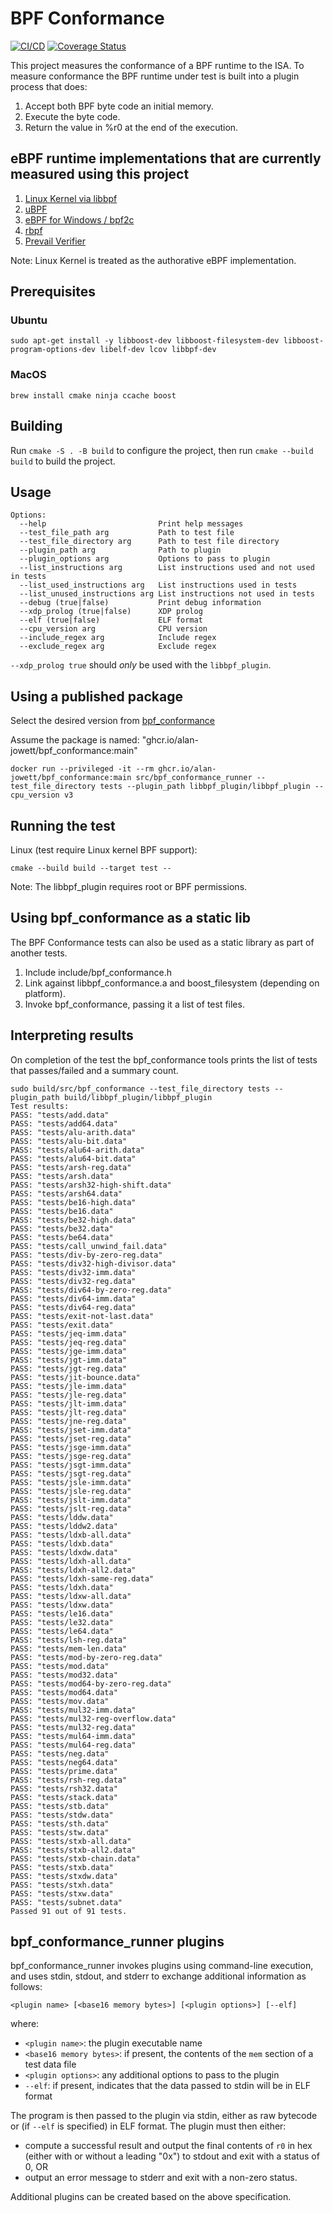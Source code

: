 # BPF Conformance
[![CI/CD](https://github.com/Alan-Jowett/bpf_conformance/actions/workflows/CICD.yml/badge.svg?branch=main)](https://github.com/Alan-Jowett/bpf_conformance/actions/workflows/CICD.yml)
[![Coverage Status](https://coveralls.io/repos/github/Alan-Jowett/bpf_conformance/badge.png?branch=main)](https://coveralls.io/github/Alan-Jowett/bpf_conformance?branch=main)

This project measures the conformance of a BPF runtime to the ISA. To measure conformance the BPF runtime under test is built into a plugin process that does:
1) Accept both BPF byte code an initial memory.
2) Execute the byte code.
3) Return the value in %r0 at the end of the execution.

## eBPF runtime implementations that are currently measured using this project
1) [Linux Kernel via libbpf](https://github.com/Alan-Jowett/bpf_conformance/tree/main/libbpf_plugin)
2) [uBPF](https://github.com/iovisor/ubpf/tree/main/ubpf_plugin)
3) [eBPF for Windows / bpf2c](https://github.com/microsoft/ebpf-for-windows/tree/main/tests/bpf2c_plugin)
4) [rbpf](https://github.com/qmonnet/rbpf/blob/master/examples/rbpf_plugin.rs)
5) [Prevail Verifier](https://github.com/vbpf/ebpf-verifier/blob/main/src/test/test_conformance.cpp)

Note:
Linux Kernel is treated as the authorative eBPF implementation.

## Prerequisites

### Ubuntu

```
sudo apt-get install -y libboost-dev libboost-filesystem-dev libboost-program-options-dev libelf-dev lcov libbpf-dev
```

### MacOS

```
brew install cmake ninja ccache boost
```

## Building

Run ```cmake -S . -B build``` to configure the project, then run ```cmake --build build``` to build the project.

## Usage

```
Options:
  --help                         Print help messages
  --test_file_path arg           Path to test file
  --test_file_directory arg      Path to test file directory
  --plugin_path arg              Path to plugin
  --plugin_options arg           Options to pass to plugin
  --list_instructions arg        List instructions used and not used in tests
  --list_used_instructions arg   List instructions used in tests
  --list_unused_instructions arg List instructions not used in tests
  --debug (true|false)           Print debug information
  --xdp_prolog (true|false)      XDP prolog
  --elf (true|false)             ELF format
  --cpu_version arg              CPU version
  --include_regex arg            Include regex
  --exclude_regex arg            Exclude regex
```

`--xdp_prolog true` should *only* be used with the `libbpf_plugin`.

## Using a published package
Select the desired version from [bpf_conformance](https://github.com/Alan-Jowett/bpf_conformance/pkgs/container/bpf_conformance)

Assume the package is named: "ghcr.io/alan-jowett/bpf_conformance:main"
```
docker run --privileged -it --rm ghcr.io/alan-jowett/bpf_conformance:main src/bpf_conformance_runner --test_file_directory tests --plugin_path libbpf_plugin/libbpf_plugin --cpu_version v3
```

## Running the test
Linux (test require Linux kernel BPF support):
```
cmake --build build --target test --
```

Note: The libbpf_plugin requires root or BPF permissions.

## Using bpf_conformance as a static lib
The BPF Conformance tests can also be used as a static library as part of another tests.
1) Include include/bpf_conformance.h
2) Link against libbpf_conformance.a and boost_filesystem (depending on platform).
3) Invoke bpf_conformance, passing it a list of test files.

## Interpreting results
On completion of the test the bpf_conformance tools prints the list of tests that passes/failed and a summary count.

```
sudo build/src/bpf_conformance --test_file_directory tests --plugin_path build/libbpf_plugin/libbpf_plugin
Test results:
PASS: "tests/add.data"
PASS: "tests/add64.data"
PASS: "tests/alu-arith.data"
PASS: "tests/alu-bit.data"
PASS: "tests/alu64-arith.data"
PASS: "tests/alu64-bit.data"
PASS: "tests/arsh-reg.data"
PASS: "tests/arsh.data"
PASS: "tests/arsh32-high-shift.data"
PASS: "tests/arsh64.data"
PASS: "tests/be16-high.data"
PASS: "tests/be16.data"
PASS: "tests/be32-high.data"
PASS: "tests/be32.data"
PASS: "tests/be64.data"
PASS: "tests/call_unwind_fail.data"
PASS: "tests/div-by-zero-reg.data"
PASS: "tests/div32-high-divisor.data"
PASS: "tests/div32-imm.data"
PASS: "tests/div32-reg.data"
PASS: "tests/div64-by-zero-reg.data"
PASS: "tests/div64-imm.data"
PASS: "tests/div64-reg.data"
PASS: "tests/exit-not-last.data"
PASS: "tests/exit.data"
PASS: "tests/jeq-imm.data"
PASS: "tests/jeq-reg.data"
PASS: "tests/jge-imm.data"
PASS: "tests/jgt-imm.data"
PASS: "tests/jgt-reg.data"
PASS: "tests/jit-bounce.data"
PASS: "tests/jle-imm.data"
PASS: "tests/jle-reg.data"
PASS: "tests/jlt-imm.data"
PASS: "tests/jlt-reg.data"
PASS: "tests/jne-reg.data"
PASS: "tests/jset-imm.data"
PASS: "tests/jset-reg.data"
PASS: "tests/jsge-imm.data"
PASS: "tests/jsge-reg.data"
PASS: "tests/jsgt-imm.data"
PASS: "tests/jsgt-reg.data"
PASS: "tests/jsle-imm.data"
PASS: "tests/jsle-reg.data"
PASS: "tests/jslt-imm.data"
PASS: "tests/jslt-reg.data"
PASS: "tests/lddw.data"
PASS: "tests/lddw2.data"
PASS: "tests/ldxb-all.data"
PASS: "tests/ldxb.data"
PASS: "tests/ldxdw.data"
PASS: "tests/ldxh-all.data"
PASS: "tests/ldxh-all2.data"
PASS: "tests/ldxh-same-reg.data"
PASS: "tests/ldxh.data"
PASS: "tests/ldxw-all.data"
PASS: "tests/ldxw.data"
PASS: "tests/le16.data"
PASS: "tests/le32.data"
PASS: "tests/le64.data"
PASS: "tests/lsh-reg.data"
PASS: "tests/mem-len.data"
PASS: "tests/mod-by-zero-reg.data"
PASS: "tests/mod.data"
PASS: "tests/mod32.data"
PASS: "tests/mod64-by-zero-reg.data"
PASS: "tests/mod64.data"
PASS: "tests/mov.data"
PASS: "tests/mul32-imm.data"
PASS: "tests/mul32-reg-overflow.data"
PASS: "tests/mul32-reg.data"
PASS: "tests/mul64-imm.data"
PASS: "tests/mul64-reg.data"
PASS: "tests/neg.data"
PASS: "tests/neg64.data"
PASS: "tests/prime.data"
PASS: "tests/rsh-reg.data"
PASS: "tests/rsh32.data"
PASS: "tests/stack.data"
PASS: "tests/stb.data"
PASS: "tests/stdw.data"
PASS: "tests/sth.data"
PASS: "tests/stw.data"
PASS: "tests/stxb-all.data"
PASS: "tests/stxb-all2.data"
PASS: "tests/stxb-chain.data"
PASS: "tests/stxb.data"
PASS: "tests/stxdw.data"
PASS: "tests/stxh.data"
PASS: "tests/stxw.data"
PASS: "tests/subnet.data"
Passed 91 out of 91 tests.
```

## bpf_conformance_runner plugins

bpf_conformance_runner invokes plugins using command-line execution, and uses stdin, stdout, and stderr to
exchange additional information as follows:

```
<plugin name> [<base16 memory bytes>] [<plugin options>] [--elf]
```

where:
* `<plugin name>`: the plugin executable name
* `<base16 memory bytes>`: if present, the contents of the `mem` section of a test data file
* `<plugin options>`: any additional options to pass to the plugin
* `--elf`: if present, indicates that the data passed to stdin will be in ELF format

The program is then passed to the plugin via stdin, either as raw bytecode or (if `--elf` is specified) in ELF format.
The plugin must then either:
* compute a successful result and output the final contents of `r0` in hex (either with or without a leading "0x")
  to stdout and exit with a status of 0, OR
* output an error message to stderr and exit with a non-zero status.

Additional plugins can be created based on the above specification.
